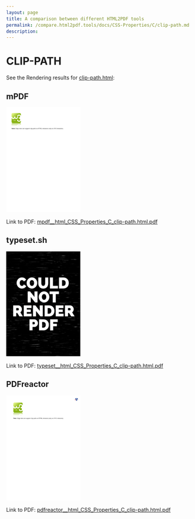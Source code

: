 ```yaml
---
layout: page
title: A comparison between different HTML2PDF tools
permalink: /compare.html2pdf.tools/docs/CSS-Properties/C/clip-path.md
description: 
---
```


# CLIP-PATH

See the Rendering results for [clip-path.html](/html/CSS%20Properties/C/clip-path.html):

## mPDF
![](mpdf__html_CSS_Properties_C_clip-path.html.png) 

Link to PDF: [mpdf__html_CSS_Properties_C_clip-path.html.pdf](mpdf__html_CSS_Properties_C_clip-path.html.pdf)

## typeset.sh
![](typeset__html_CSS_Properties_C_clip-path.html.png) 

Link to PDF: [typeset__html_CSS_Properties_C_clip-path.html.pdf](typeset__html_CSS_Properties_C_clip-path.html.pdf)

## PDFreactor
![](pdfreactor__html_CSS_Properties_C_clip-path.html.png) 

Link to PDF: [pdfreactor__html_CSS_Properties_C_clip-path.html.pdf](pdfreactor__html_CSS_Properties_C_clip-path.html.pdf)

